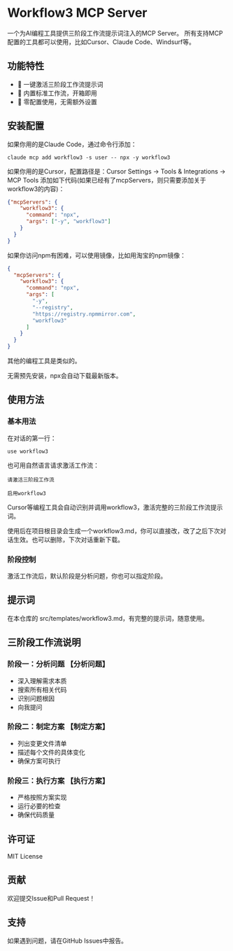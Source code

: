 # Workflow3 MCP Server

一个为AI编程工具提供三阶段工作流提示词注入的MCP Server。
所有支持MCP配置的工具都可以使用，比如Cursor、Claude Code、Windsurf等。

## 功能特性

- 🚀 一键激活三阶段工作流提示词
- 🎯 内置标准工作流，开箱即用
- 🔧 零配置使用，无需额外设置

## 安装配置

如果你用的是Claude Code，通过命令行添加：
```
claude mcp add workflow3 -s user -- npx -y workflow3
```

如果你用的是Cursor，配置路径是：Cursor Settings -> Tools & Integrations -> MCP Tools
添加如下代码(如果已经有了mcpServers，则只需要添加关于workflow3的内容)：

```json
{"mcpServers": {
    "workflow3": {
      "command": "npx",
      "args": ["-y", "workflow3"]
    }
  }
}
```

如果你访问npm有困难，可以使用镜像，比如用淘宝的npm镜像：

```json
{
  "mcpServers": {
    "workflow3": {
      "command": "npx",
      "args": [
        "-y", 
        "--registry",
        "https://registry.npmmirror.com",
        "workflow3"
      ]
    }
  }
}
```

其他的编程工具是类似的。

无需预先安装，npx会自动下载最新版本。

## 使用方法

### 基本用法

在对话的第一行：
```
use workflow3
```
也可用自然语言请求激活工作流：

```
请激活三阶段工作流
```
```
启用workflow3
```

Cursor等编程工具会自动识别并调用workflow3，激活完整的三阶段工作流提示词。

使用后在项目根目录会生成一个workflow3.md，你可以直接改，改了之后下次对话生效。也可以删除，下次对话重新下载。

### 阶段控制

激活工作流后，默认阶段是分析问题，你也可以指定阶段。

## 提示词

在本仓库的 src/templates/workflow3.md，有完整的提示词，随意使用。


## 三阶段工作流说明

### 阶段一：分析问题 【分析问题】
- 深入理解需求本质
- 搜索所有相关代码
- 识别问题根因
- 向我提问

### 阶段二：制定方案 【制定方案】
- 列出变更文件清单
- 描述每个文件的具体变化
- 确保方案可执行

### 阶段三：执行方案 【执行方案】
- 严格按照方案实现
- 运行必要的检查
- 确保代码质量


## 许可证

MIT License

## 贡献

欢迎提交Issue和Pull Request！

## 支持

如果遇到问题，请在GitHub Issues中报告。
